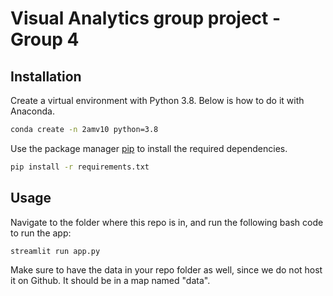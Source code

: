 # Visual Analytics group project - Group 4

## Installation

Create a virtual environment with Python 3.8. Below is how to do it with Anaconda.

```bash
conda create -n 2amv10 python=3.8
```

Use the package manager [pip](https://pip.pypa.io/en/stable/) to install the required dependencies.

```bash
pip install -r requirements.txt
```

## Usage
Navigate to the folder where this repo is in, and run the following bash code to run the app:

```bash
streamlit run app.py
```

Make sure to have the data in your repo folder as well, since we do not host it on Github. It should be in a map named "data".